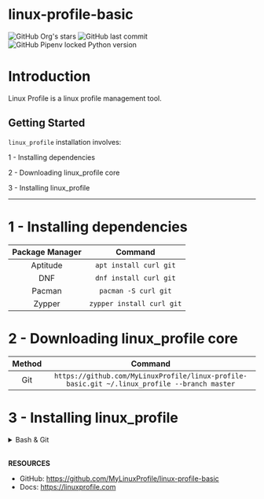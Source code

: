 # linux-profile-basic

![GitHub Org's stars](https://img.shields.io/github/stars/MyLinuxProfile?label=LinuxProfile&style=flat-square)
![GitHub last commit](https://img.shields.io/github/last-commit/MyLinuxProfile/linux-profile-basic?style=flat-square)
![GitHub Pipenv locked Python version](https://img.shields.io/github/pipenv/locked/python-version/MyLinuxProfile/linux-profile?style=flat-square)

# Introduction
Linux Profile is a linux profile management tool.


## Getting Started

`linux_profile` installation involves:

1 - Installing dependencies

2 - Downloading linux_profile core

3 - Installing linux_profile

<hr>

# 1 - Installing dependencies

| Package Manager    | Command                   |
| :----------------: | :-----------------------: |
| Aptitude	         | `apt install curl git`    |
| DNF	             | `dnf install curl git`    |
| Pacman	         | `pacman -S curl git`      |
| Zypper	         | `zypper install curl git` |

# 2 - Downloading linux_profile core
| Method             | Command                                                                                      |
| :----------------: | :------------------------------------------------------------------------------------------: |
| Git   	         | `https://github.com/MyLinuxProfile/linux-profile-basic.git ~/.linux_profile --branch master` |

# 3 - Installing linux_profile

<details>
  <summary>Bash & Git</summary>

  Add the following to ~/.profile:

    export PATH=$PATH":$HOME/.linux_basic"

</details>
<br>

**RESOURCES**
- GitHub: https://github.com/MyLinuxProfile/linux-profile-basic
- Docs:   https://linuxprofile.com
